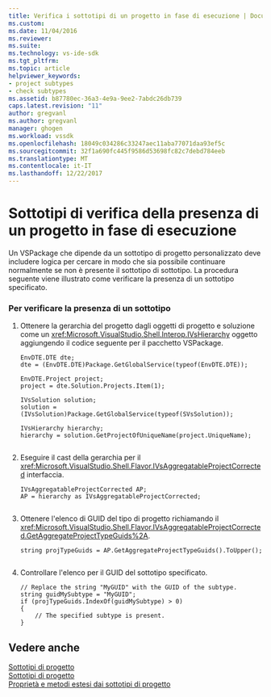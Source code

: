 ```yaml
---
title: Verifica i sottotipi di un progetto in fase di esecuzione | Documenti Microsoft
ms.custom: 
ms.date: 11/04/2016
ms.reviewer: 
ms.suite: 
ms.technology: vs-ide-sdk
ms.tgt_pltfrm: 
ms.topic: article
helpviewer_keywords:
- project subtypes
- check subtypes
ms.assetid: b87780ec-36a3-4e9a-9ee2-7abdc26db739
caps.latest.revision: "11"
author: gregvanl
ms.author: gregvanl
manager: ghogen
ms.workload: vssdk
ms.openlocfilehash: 18049c034286c33247aec11aba77071daa93ef5c
ms.sourcegitcommit: 32f1a690fc445f9586d53698fc82c7debd784eeb
ms.translationtype: MT
ms.contentlocale: it-IT
ms.lasthandoff: 12/22/2017
---
```

# <a name="verifying-subtypes-of-a-project-at-run-time"></a>Sottotipi di verifica della presenza di un progetto in fase di esecuzione
Un VSPackage che dipende da un sottotipo di progetto personalizzato deve includere logica per cercare in modo che sia possibile continuare normalmente se non è presente il sottotipo di sottotipo. La procedura seguente viene illustrato come verificare la presenza di un sottotipo specificato.  
  
### <a name="to-verify-the-presence-of-a-subtype"></a>Per verificare la presenza di un sottotipo  
  
1.  Ottenere la gerarchia del progetto dagli oggetti di progetto e soluzione come un <xref:Microsoft.VisualStudio.Shell.Interop.IVsHierarchy> oggetto aggiungendo il codice seguente per il pacchetto VSPackage.  
  
    ```  
    EnvDTE.DTE dte;  
    dte = (EnvDTE.DTE)Package.GetGlobalService(typeof(EnvDTE.DTE));  
  
    EnvDTE.Project project;  
    project = dte.Solution.Projects.Item(1);  
  
    IVsSolution solution;  
    solution = (IVsSolution)Package.GetGlobalService(typeof(SVsSolution));  
  
    IVsHierarchy hierarchy;  
    hierarchy = solution.GetProjectOfUniqueName(project.UniqueName);  
  
    ```  
  
2.  Eseguire il cast della gerarchia per il <xref:Microsoft.VisualStudio.Shell.Flavor.IVsAggregatableProjectCorrected> interfaccia.  
  
    ```  
    IVsAggregatableProjectCorrected AP;  
    AP = hierarchy as IVsAggregatableProjectCorrected;  
  
    ```  
  
3.  Ottenere l'elenco di GUID del tipo di progetto richiamando il <xref:Microsoft.VisualStudio.Shell.Flavor.IVsAggregatableProjectCorrected.GetAggregateProjectTypeGuids%2A>.  
  
    ```  
    string projTypeGuids = AP.GetAggregateProjectTypeGuids().ToUpper();  
  
    ```  
  
4.  Controllare l'elenco per il GUID del sottotipo specificato.  
  
    ```  
    // Replace the string "MyGUID" with the GUID of the subtype.  
    string guidMySubtype = "MyGUID";  
    if (projTypeGuids.IndexOf(guidMySubtype) > 0)  
    {  
        // The specified subtype is present.  
    }  
    ```  
  
## <a name="see-also"></a>Vedere anche  
 [Sottotipi di progetto](../extensibility/internals/project-subtypes.md)   
 [Sottotipi di progetto](../extensibility/internals/project-subtypes-design.md)   
 [Proprietà e metodi estesi dai sottotipi di progetto](../extensibility/internals/properties-and-methods-extended-by-project-subtypes.md)
